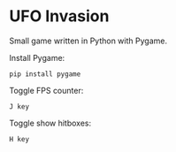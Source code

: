 # UFO Invasion

Small game written in Python with Pygame.

Install Pygame:

```
pip install pygame
```

Toggle FPS counter:

```
J key
```

Toggle show hitboxes:

```
H key
```
